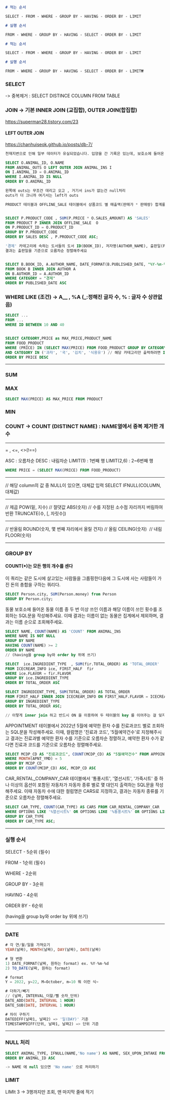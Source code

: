 ```md
# 적는 순서

SELECT - FROM - WHERE - GROUP BY - HAVING - ORDER BY - LIMIT

# 실행 순서

FROM - WHERE - GROUP BY - HAVING - SELECT - ORDER BY - LIMIT

# 적는 순서

SELECT - FROM - WHERE - GROUP BY - HAVING - ORDER BY - LIMIT

# 실행 순서

FROM - WHERE - GROUP BY - HAVING - SELECT - ORDER BY - LIMIT₩
```

### SELECT

-> 중복제거 : SELECT DISTINCE COLUMN FROM TABLE

### JOIN -> 기본 INNER JOIN (교집합), OUTER JOIN(합집합)

https://superman28.tistory.com/23

#### LEFT OUTER JOIN

https://chanhuiseok.github.io/posts/db-7/

```sql
천재지변으로 인해 일부 데이터가 유실되었습니다. 입양을 간 기록은 있는데, 보호소에 들어온 기록이 없는 동물의 ID와 이름을 ID 순으로 조회하는 SQL문을 작성해주세요.

SELECT O.ANIMAL_ID, O.NAME
FROM ANIMAL_OUTS O LEFT OUTER JOIN ANIMAL_INS I
ON I.ANIMAL_ID = O.ANIMAL_ID
WHERE I.ANIMAL_ID IS NULL
ORDER BY O.ANIMAL_ID

왼쪽에 outs는 무조건 데리고 오고 , 거기서 ins가 없는건 null처리
outs가 더 크니까 여기서는 left가 outs

```

```sql
PRODUCT 테이블과 OFFLINE_SALE 테이블에서 상품코드 별 매출액(판매가 * 판매량) 합계를 출력하는 SQL문을 작성해주세요. 결과는 매출액을 기준으로 내림차순 정렬해주시고 매출액이 같다면 상품코드를 기준으로 오름차순 정렬해주세요.


SELECT P.PRODUCT_CODE , SUM(P.PRICE * O.SALES_AMOUNT) AS 'SALES'
FROM PRODUCT P INNER JOIN OFFLINE_SALE  O
ON P.PRODUCT_ID = O.PRODUCT_ID
GROUP BY P.PRODUCT_CODE
ORDER BY SALES DESC , P.PRODUCT_CODE ASC;

'경제' 카테고리에 속하는 도서들의 도서 ID(BOOK_ID), 저자명(AUTHOR_NAME), 출판일(PUBLISHED_DATE) 리스트를 출력하는 SQL문을 작성해주세요.
결과는 출판일을 기준으로 오름차순 정렬해주세요


SELECT B.BOOK_ID, A.AUTHOR_NAME, DATE_FORMAT(B.PUBLISHED_DATE, "%Y-%m-%d") as PUBLISHED_DATE
FROM BOOK B INNER JOIN AUTHOR A
ON B.AUTHOR_ID = A.AUTHOR_ID
WHERE CATEGORY = "경제"
ORDER BY PUBLISHED_DATE ASC
```

### WHERE LIKE (조건) -> A\__ , %A (_:정해진 글자 수, % : 글자 수 상관없음)

```sql
SELECT ...
FROM ...
WHERE ID BETWEEN 10 AND 40


SELECT CATEGORY,PRICE as MAX_PRICE,PRODUCT_NAME
FROM FOOD_PRODUCT
WHERE (PRICE) IN (SELECT MAX(PRICE) FROM FOOD_PRODUCT GROUP BY CATEGORY)
AND CATEGORY IN ('과자', '국', '김치', '식용유') // 해당 카테고리만 출력하려면 IN
ORDER BY PRICE DESC
```

---

### SUM

### MAX

```sql
SELECT MAX(PRICE) AS MAX_PRICE FROM PRODUCT
```

### MIN

### COUNT -> COUNT (DISTINCT NAME) : NAME열에서 중복 제거한 개수

---

= , <=, <>(!==)

ASC : 오름차순
DESC : 내림차순
LIMIT(1) : 1번째 행 LIMIT(2,6) : 2~6번째 행

```sql
WHERE PRICE = (SELECT MAX(PRICE) FROM FOOD_PRODUCT)
```

---

// 해당 column의 값 중 NULL이 있으면, 대체값 입력
SELECT IFNULL(COLUMN, 대체값)

---

// 제곱
POW(밑, 지수)
// 절댓값
ABS(숫자)
// 수를 지정된 소수점 자리까지 버림하여 반환
TRUNCATE(수, [, 자릿수])

---

// 반올림
ROUND(숫자, 몇 번째 자리에서 올릴 건지)
// 올림
CEILING(숫자) 
// 내림 
FLOOR(숫자)

---

### GROUP BY

#### COUNT(\*)는 모든 행의 개수를 센다

이 쿼리는 같은 도시에 살고있는 사람들을 그룹핑한다음에 그 도시에 사는 사람들이 가진 돈의 총합을 구하는 쿼리다.

```sql
SELECT Person.city, SUM(Person.money) from Person
GROUP BY Person.city;
```

동물 보호소에 들어온 동물 이름 중 두 번 이상 쓰인 이름과 해당 이름이 쓰인 횟수를 조회하는 SQL문을 작성해주세요. 이때 결과는 이름이 없는 동물은 집계에서 제외하며, 결과는 이름 순으로 조회해주세요.

```sql
SELECT NAME, COUNT(NAME) AS 'COUNT' FROM ANIMAL_INS
WHERE NAME IS NOT NULL
GROUP BY NAME
HAVING COUNT(NAME) >= 2
ORDER BY NAME
// (having을 group by와 order by 위에 쓰기)
```

```sql
SELECT  ice.INGREDIENT_TYPE  , SUM(fir.TOTAL_ORDER) AS 'TOTAL_ORDER'
FROM ICECREAM_INFO ice, FIRST_HALF  fir
WHERE ice.FLAVOR = fir.FLAVOR
GROUP BY ice.INGREDIENT_TYPE
ORDER BY TOTAL_ORDER ASC

SELECT INGREDIENT_TYPE, SUM(TOTAL_ORDER) AS TOTAL_ORDER
FROM FIRST_HALF INNER JOIN ICECREAM_INFO ON FIRST_HALF.FLAVOR = ICECREAM_INFO.FLAVOR
GROUP BY INGREDIENT_TYPE
ORDER BY TOTAL_ORDER ASC;

// 이렇게 inner join 하고 반드시 ON 을 이용하여 두 테이블의 key 를 이어주는 걸 잊지말자!
```

APPOINTMENT 테이블에서 2022년 5월에 예약한 환자 수를 진료과코드 별로 조회하는 SQL문을 작성해주세요. 이때, 컬럼명은 '진료과 코드', '5월예약건수'로 지정해주시고 결과는 진료과별 예약한 환자 수를 기준으로 오름차순 정렬하고, 예약한 환자 수가 같다면 진료과 코드를 기준으로 오름차순 정렬해주세요.

```sql
SELECT MCDP_CD AS "진료과코드", COUNT(MCDP_CD) AS "5월예약건수" FROM APPOINTMENT
WHERE MONTH(APNT_YMD) = 5
GROUP BY MCDP_CD
ORDER BY COUNT(MCDP_CD) ASC, MCDP_CD ASC
```

CAR_RENTAL_COMPANY_CAR 테이블에서 '통풍시트', '열선시트', '가죽시트' 중 하나 이상의 옵션이 포함된 자동차가 자동차 종류 별로 몇 대인지 출력하는 SQL문을 작성해주세요. 이때 자동차 수에 대한 컬럼명은 CARS로 지정하고, 결과는 자동차 종류를 기준으로 오름차순 정렬해주세요.

```sql
SELECT CAR_TYPE, COUNT(CAR_TYPE) AS CARS FROM CAR_RENTAL_COMPANY_CAR
WHERE OPTIONS LIKE '%열선시트%' OR OPTIONS LIKE '%통풍시트%' OR OPTIONS LIKE '%가죽시트%'
GROUP BY CAR_TYPE
ORDER BY CAR_TYPE ASC;
```

---

### 실행 순서

SELECT - 5순위 (필수)

FROM - 1순위 (필수)

WHERE - 2순위

GROUP BY - 3순위

HAVING - 4순위

ORDER BY - 6순위

(having을 group by와 order by 위에 쓰기)

---

### DATE

```sql
# 각 연/월/일을 가져오기
YEAR(날짜), MONTH(날짜), DAY(날짜), DATE(날짜)

# 형 변환
1) DATE_FORMAT(날짜, 원하는 format) ex. %Y-%m-%d
2) TO_DATE(날짜, 원하는 format)

# format
Y = 2022, y=22, M=October, m=10 뭐 이런 식~

# 더하기/빼기
// (날짜, INTERVAL_더할/뺄 숫자_단위)
DATE_ADD(DATE, INTERVAL 1 HOUR)
DATE_SUB(DATE, INTERVAL 1 HOUR)

# 차이 구하기
DATEDIFF(날짜1, 날짜2) => '일(DAY)' 기준
TIMESTAMPDIFF(단위, 날짜1, 날짜2) => 단위 기준
```

---

### NULL 처리

```sql
SELECT ANIMAL_TYPE,	IFNULL(NAME,'No name') AS NAME, SEX_UPON_INTAKE FROM ANIMAL_INS
ORDER BY ANIMAL_ID ASC

-> NAME 에 null 있으면 'No name' 으로 처리하기
```

### LIMIT

LIMIt 3 -> 3행까지만 조회, 맨 마지막 줄에 적기
